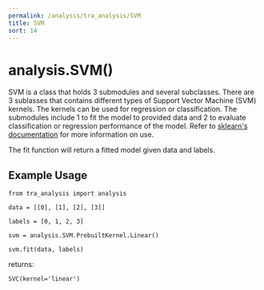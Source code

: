 ```yaml
---
permalink: /analysis/tra_analysis/SVM
title: SVM
sort: 14
---
```


# analysis.SVM()

SVM is a class that holds 3 submodules and several subclasses. There are 3 sublasses that contains different types of Support Vector Machine (SVM) kernels. The kernels can be used for regression or classification. The submodules include 1 to fit the model to provided data and 2 to evaluate classification or regression performance of the model. Refer to [sklearn's documentation](https://scikit-learn.org/stable/modules/svm.html) for more information on use.

The fit function will return a fitted model given data and labels.

## Example Usage

```
from tra_analysis import analysis

data = [[0], [1], [2], [3]]

labels = [0, 1, 2, 3]

svm = analysis.SVM.PrebuiltKernel.Linear()

svm.fit(data, labels)
```
returns:
```
SVC(kernel='linear')
```